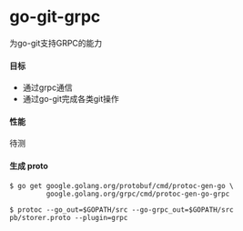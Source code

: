 # go-git-grpc

为go-git支持GRPC的能力

#### 目标

- 通过grpc通信
- 通过go-git完成各类git操作

#### 性能

待测


#### 生成 proto

```
$ go get google.golang.org/protobuf/cmd/protoc-gen-go \
         google.golang.org/grpc/cmd/protoc-gen-go-grpc

$ protoc --go_out=$GOPATH/src --go-grpc_out=$GOPATH/src pb/storer.proto --plugin=grpc
```
